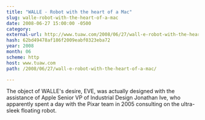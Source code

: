 ```yaml
---
title: "WALLE - Robot with the heart of a Mac"
slug: walle-robot-with-the-heart-of-a-mac
date: 2008-06-27 15:00:00 -0500
category: 
external-url: http://www.tuaw.com/2008/06/27/wall-e-robot-with-the-heart-of-a-mac/
hash: 62bd49478af186f2009eabf0323eba72
year: 2008
month: 06
scheme: http
host: www.tuaw.com
path: /2008/06/27/wall-e-robot-with-the-heart-of-a-mac/

---
```


The object of WALLE's desire, EVE, was actually designed with the assistance of Apple Senior VP of Industrial Design Jonathan Ive, who apparently spent a day with the Pixar team in 2005 consulting on the ultra-sleek floating robot.
